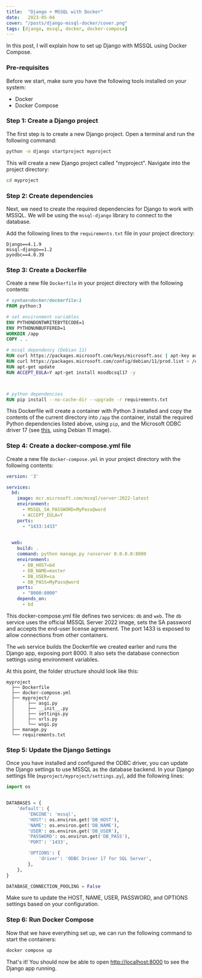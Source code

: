 ```yaml
---
title:  "Django + MSSQL with Docker"
date:   2023-05-04
cover: "/posts/django-mssql-docker/cover.png"
tags: [django, mssql, docker, docker-compose]
---
```

In this post, I will explain how to set up Django with MSSQL using Docker Compose.


### Pre-requisites

Before we start, make sure you have the following tools installed on your system:
- Docker
- Docker Compose

### Step 1: Create a Django project

The first step is to create a new Django project. Open a terminal and run the following command:
```bash
python -m django startproject myproject
```

This will create a new Django project called "myproject". Navigate into the project directory:
```bash
cd myproject
```

### Step 2: Create dependencies
Next, we need to create the required dependencies for Django to work with MSSQL. We will be using the `mssql-django` library to connect to the database. 

Add the following lines to the `requirements.txt` file in your project directory:

```
Django==4.1.9
mssql-django==1.2
pyodbc==4.0.39
```

### Step 3: Create a Dockerfile
Create a new file `Dockerfile` in your project directory with the following contents:

```Dockerfile
# syntax=docker/dockerfile:1
FROM python:3

# set environment variables
ENV PYTHONDONTWRITEBYTECODE=1
ENV PYTHONUNBUFFERED=1
WORKDIR /app
COPY . .

# mssql dependency (Debian 11)
RUN curl https://packages.microsoft.com/keys/microsoft.asc | apt-key add -
RUN curl https://packages.microsoft.com/config/debian/11/prod.list > /etc/apt/sources.list.d/mssql-release.list
RUN apt-get update
RUN ACCEPT_EULA=Y apt-get install msodbcsql17 -y



# python dependencies
RUN pip install --no-cache-dir --upgrade -r requirements.txt
```

This Dockerfile will create a container with Python 3 installed and copy the contents of the current directory into `/app` the container, install the required Python dependencies listed above, using `pip`, and the Microsoft ODBC driver 17 (see [this](https://docs.microsoft.com/en-us/sql/connect/odbc/linux-mac/installing-the-microsoft-odbc-driver-for-sql-server?view=sql-server-ver15#ubuntu17), using Debian 11 image).

### Step 4: Create a docker-compose.yml file
Create a new file `docker-compose.yml` in your project directory with the following contents:

```yml
version: '3'

services:
  bd:
    image: mcr.microsoft.com/mssql/server:2022-latest 
    environment:
      - MSSQL_SA_PASSWORD=MyPass@word
      - ACCEPT_EULA=Y
    ports:
      - "1433:1433"

    
  web:
    build: .
    command: python manage.py runserver 0.0.0.0:8000
    environment:
      - DB_HOST=bd
      - DB_NAME=master
      - DB_USER=sa
      - DB_PASS=MyPass@word
    ports:
      - "8000:8000"
    depends_on:
      - bd
```

This docker-compose.yml file defines two services: `db` and `web`. The `db` service uses the official MSSQL Server 2022 image, sets the SA password and accepts the end-user license agreement. The port 1433 is exposed to allow connections from other containers. 

The `web` service builds the Dockerfile we created earlier and runs the Django app, exposing port 8000. It also sets the database connection settings using environment variables.


At this point, the folder structure should look like this:

```
myproject
  ├── Dockerfile
  ├── docker-compose.yml
  ├── myproject/
  │     ├── asgi.py
  │     ├── __init__.py
  │     ├── settings.py
  │     ├── urls.py
  │     └── wsgi.py
  ├── manage.py
  └── requirements.txt
```


### Step 5: Update the Django Settings
Once you have installed and configured the ODBC driver, you can update the Django settings to use MSSQL as the database backend. In your Django settings file (`myproject/myproject/settings.py`), add the following lines:

```python
import os


DATABASES = {
    'default': {
        'ENGINE': 'mssql',
        'HOST': os.environ.get('DB_HOST'),
        'NAME': os.environ.get('DB_NAME'),
        'USER': os.environ.get('DB_USER'),
        'PASSWORD': os.environ.get('DB_PASS'),
        'PORT': '1433',

        'OPTIONS': {
            'driver': 'ODBC Driver 17 for SQL Server',
        },
    },
}

DATABASE_CONNECTION_POOLING = False
```

Make sure to update the HOST, NAME, USER, PASSWORD, and OPTIONS settings based on your configuration.

### Step 6: Run Docker Compose
Now that we have everything set up, we can run the following command to start the containers:

```bash
docker compose up
```


That's it! You should now be able to open [http://localhost:8000](http://localhost:8000) to see the Django app running.